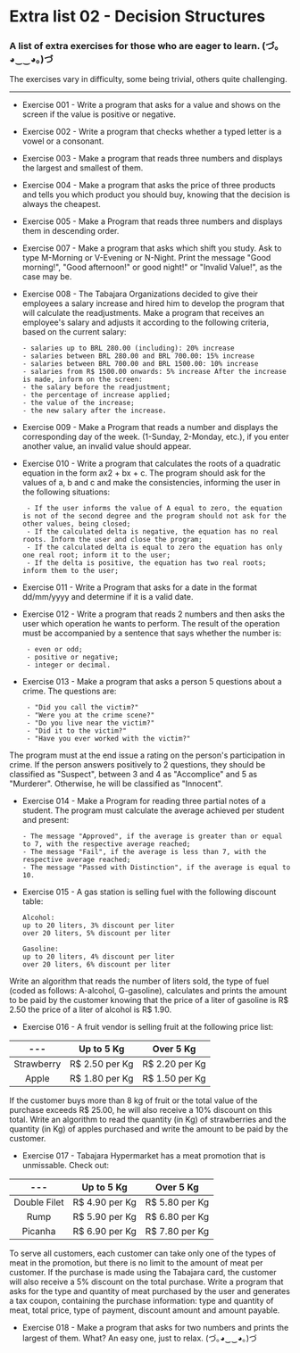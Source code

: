 # Extra list 02 - Decision Structures 

### A list of extra exercises for those who are eager to learn. (づ｡◕‿‿◕｡)づ

The exercises vary in difficulty, some being trivial, others quite challenging.

---

- Exercise 001 - Write a program that asks for a value and shows on the screen if the value is positive or negative. 
- Exercise 002 - Write a program that checks whether a typed letter is a vowel or a consonant.
- Exercise 003 - Make a program that reads three numbers and displays the largest and smallest of them.
- Exercise 004 - Make a program that asks the price of three products and tells you which product you should buy, knowing that the decision is always the cheapest.
- Exercise 005 - Make a Program that reads three numbers and displays them in descending order.
- Exercise 007 - Make a program that asks which shift you study. Ask to type M-Morning or V-Evening or N-Night. Print the message "Good morning!", "Good afternoon!" or good night!" or "Invalid Value!", as the case may be.
- Exercise 008 - The Tabajara Organizations decided to give their employees a salary increase and hired him to develop the program that will calculate the readjustments. Make a program that receives an employee's salary and adjusts it according to the following criteria, based on the current salary:

      - salaries up to BRL 280.00 (including): 20% increase
      - salaries between BRL 280.00 and BRL 700.00: 15% increase
      - salaries between BRL 700.00 and BRL 1500.00: 10% increase
      - salaries from R$ 1500.00 onwards: 5% increase After the increase is made, inform on the screen:
      - the salary before the readjustment;
      - the percentage of increase applied;
      - the value of the increase;
      - the new salary after the increase.

- Exercise 009 - Make a Program that reads a number and displays the corresponding day of the week. (1-Sunday, 2-Monday, etc.), if you enter another value, an invalid value should appear.
- Exercise 010 - Write a program that calculates the roots of a quadratic equation in the form ax2 + bx + c. The program should ask for the values of a, b and c and make the consistencies, informing the user in the following situations:

       - If the user informs the value of A equal to zero, the equation is not of the second degree and the program should not ask for the other values, being closed;
       - If the calculated delta is negative, the equation has no real roots. Inform the user and close the program;
       - If the calculated delta is equal to zero the equation has only one real root; inform it to the user;
       - If the delta is positive, the equation has two real roots; inform them to the user;

- Exercise 011 - Write a Program that asks for a date in the format dd/mm/yyyy and determine if it is a valid date.
- Exercise 012 - Write a program that reads 2 numbers and then asks the user which operation he wants to perform. The result of the operation must be accompanied by a sentence that says whether the number is:

       - even or odd;
       - positive or negative;
       - integer or decimal.

- Exercise 013 - Make a program that asks a person 5 questions about a crime. The questions are:

       - "Did you call the victim?"
       - "Were you at the crime scene?"
       - "Do you live near the victim?"
       - "Did it to the victim?"
       - "Have you ever worked with the victim?" 

The program must at the end issue a rating on the person's participation in crime. If the person answers positively to 2 questions, they should be classified as "Suspect", between 3 and 4 as "Accomplice" and 5 as "Murderer". Otherwise, he will be classified as "Innocent".

- Exercise 014 - Make a Program for reading three partial notes of a student. The program must calculate the average achieved per student and present:

      - The message "Approved", if the average is greater than or equal to 7, with the respective average reached;
      - The message "Fail", if the average is less than 7, with the respective average reached;
      - The message "Passed with Distinction", if the average is equal to 10.

- Exercise 015 - A gas station is selling fuel with the following discount table:

      Alcohol:
      up to 20 liters, 3% discount per liter
      over 20 liters, 5% discount per liter

      Gasoline:
      up to 20 liters, 4% discount per liter
      over 20 liters, 6% discount per liter 

Write an algorithm that reads the number of liters sold, the type of fuel (coded as follows: A-alcohol, G-gasoline), calculates and prints the amount to be paid by the customer knowing that the price of a liter of gasoline is R$ 2.50 the price of a liter of alcohol is R$ 1.90.

- Exercise 016 - A fruit vendor is selling fruit at the following price list:

| --- | Up to 5 Kg | Over 5 Kg |
| :--: | :--: | :--: |
| Strawberry | R$ 2.50 per Kg | R$ 2.20 per Kg |
| Apple | R$ 1.80 per Kg | R$ 1.50 per Kg |

If the customer buys more than 8 kg of fruit or the total value of the purchase exceeds R$ 25.00, he will also receive a 10% discount on this total. Write an algorithm to read the quantity (in Kg) of strawberries and the quantity (in Kg) of apples purchased and write the amount to be paid by the customer.

- Exercise 017 - Tabajara Hypermarket has a meat promotion that is unmissable. Check out:

| --- | Up to 5 Kg | Over 5 Kg |
| :--: | :--: | :--: |
| Double Filet | R$ 4.90 per Kg | R$ 5.80 per Kg |
| Rump  |R$ 5.90 per Kg | R$ 6.80 per Kg |
| Picanha | R$ 6.90 per Kg | R$ 7.80 per Kg |

To serve all customers, each customer can take only one of the types of meat in the promotion, but there is no limit to the amount of meat per customer. If the purchase is made using the Tabajara card, the customer will also receive a 5% discount on the total purchase. Write a program that asks for the type and quantity of meat purchased by the user and generates a tax coupon, containing the purchase information: type and quantity of meat, total price, type of payment, discount amount and amount payable.

- Exercise 018 - Make a program that asks for two numbers and prints the largest of them. What? An easy one, just to relax. (づ｡◕‿‿◕｡)づ
